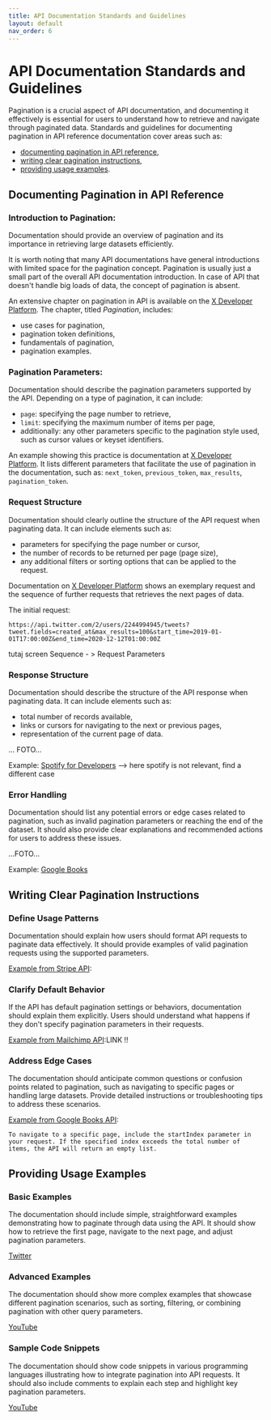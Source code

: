 ```yaml
---
title: API Documentation Standards and Guidelines
layout: default
nav_order: 6
---
```


# API Documentation Standards and Guidelines

Pagination is a crucial aspect of API documentation, and documenting it effectively is essential for users to understand how to retrieve and navigate through paginated data. Standards and guidelines for documenting pagination in API reference documentation cover areas such as:
   - [documenting pagination in API reference](#Documenting-Pagination-in-API-reference),
   - [writing clear pagination instructions](#Writing-Clear-Pagination-Instructions),
   - [providing usage examples](#Providing-Usage-Examples).

<a id="Documenting-Pagination-in-API-reference"></a>
## Documenting Pagination in API Reference

### Introduction to Pagination: 

Documentation should provide an overview of pagination and its importance in retrieving large datasets efficiently.

It is worth noting that many API documentations have general introductions with limited space for the pagination concept. Pagination is usually just a small part of the overall API documentation introduction. In case of API that doesn't handle big loads of data, the concept of pagination is absent.

An extensive chapter on pagination in API is available on the [X Developer Platform](https://developer.x.com/en/docs/twitter-api/pagination). The chapter, titled *Pagination*, includes:
- use cases for pagination,
- pagination token definitions,
- fundamentals of pagination,
- pagination examples.

### Pagination Parameters:

Documentation should describe the pagination parameters supported by the API. Depending on a type of pagination, it can include:
   - `page`: specifying the page number to retrieve,
   - `limit`: specifying the maximum number of items per page,
   - additionally: any other parameters specific to the pagination style used, such as cursor values or keyset identifiers.

An example showing this practice is documentation at [X Developer Platform](https://developer.x.com/en/docs/twitter-api/pagination). It lists different parameters that facilitate the use of pagination in the documentation, such as: `next_token`, `previous_token`, `max_results`, `pagination_token`.

### Request Structure

Documentation should clearly outline the structure of the API request when paginating data. It can include elements such as:
   - parameters for specifying the page number or cursor,
   - the number of records to be returned per page (page size),
   - any additional filters or sorting options that can be applied to the request.

Documentation on [X Developer Platform](https://developer.x.com/en/docs/twitter-api/pagination) shows an exemplary request and the sequence of further requests that retrieves the next pages of data. 

The initial request:

`https://api.twitter.com/2/users/2244994945/tweets?tweet.fields=created_at&max_results=100&start_time=2019-01-01T17:00:00Z&end_time=2020-12-12T01:00:00Z`

tutaj screen Sequence - > Request Parameters

### Response Structure

Documentation should describe the structure of the API response when paginating data. It can include elements such as:
   - total number of records available,
   - links or cursors for navigating to the next or previous pages,
   - representation of the current page of data.

... FOTO...

Example: [Spotify for Developers](https://developer.spotify.com/documentation/web-api/reference/get-multiple-artists) --> here spotify is not relevant, find a different case

### Error Handling

Documentation should list any potential errors or edge cases related to pagination, such as invalid pagination parameters or reaching the end of the dataset. It should also provide clear explanations and recommended actions for users to address these issues.

...FOTO...

Example: [Google Books](https://developers.google.com/books/docs/viewer/developers_guide)

<a id="Writing-Clear-Pagination-Instructions"></a>
## Writing Clear Pagination Instructions

### Define Usage Patterns

Documentation should explain how users should format API requests to paginate data effectively. It should provide examples of valid pagination requests using the supported parameters.

[Example from Stripe API](https://docs.stripe.com/api/pagination):

### Clarify Default Behavior

If the API has default pagination settings or behaviors, documentation should explain them explicitly. Users should understand what happens if they don't specify pagination parameters in their requests.

[Example from Mailchimp API]():LINK !!

### Address Edge Cases

The documentation should anticipate common questions or confusion points related to pagination, such as navigating to specific pages or handling large datasets. Provide detailed instructions or troubleshooting tips to address these scenarios.

[Example from Google Books API](https://developers.google.com/books/docs/v1/using):

`To navigate to a specific page, include the startIndex parameter in your request. If the specified index exceeds the total number of items, the API will return an empty list.`

<a id="Providing-Usage-Examples"></a>
## Providing Usage Examples

### Basic Examples

The documentation should include simple, straightforward examples demonstrating how to paginate through data using the API. It should show how to retrieve the first page, navigate to the next page, and adjust pagination parameters.

[Twitter](https://developer.x.com/en/docs/twitter-api/pagination)

### Advanced Examples

The documentation should show more complex examples that showcase different pagination scenarios, such as sorting, filtering, or combining pagination with other query parameters.

[YouTube](https://developers.google.com/youtube/v3/guides/implementation/pagination?hl=en)

### Sample Code Snippets

The documentation should show code snippets in various programming languages illustrating how to integrate pagination into API requests. It should also include comments to explain each step and highlight key pagination parameters.

[YouTube](https://developers.google.com/youtube/v3/code_samples/code_snippets)
